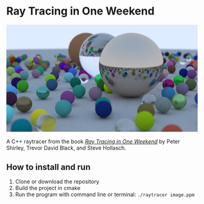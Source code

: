 # Ray Tracing in One Weekend
![A render of spheres from the raytracer](images/render.png)

A C++ raytracer from the book [*Ray Tracing in One Weekend*](https://raytracing.github.io/books/RayTracingInOneWeekend.html)
by Peter Shirley, Trevor David Black, and Steve Hollasch.

## How to install and run
1. Clone or download the repository
2. Build the project in cmake
3. Run the program with command line or terminal: `./raytracer image.ppm`
